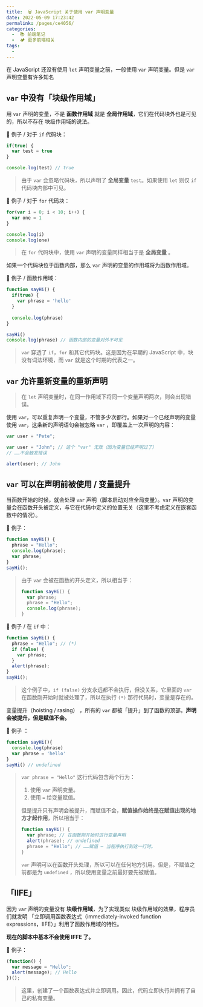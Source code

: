 ```yaml
---
title:  🗑 JavaScript 关于使用 var 声明变量
date: 2022-05-09 17:23:42
permalink: /pages/ce4056/
categories:
  -  📚 前端笔记
  -  🏕 更多前端相关
tags:
  - 
---
```

在 JavaScript 还没有使用 `let` 声明变量之前，一般使用 `var` 声明变量。但是 `var` 声明变量有许多知名



## `var` 中没有「块级作用域」

用 `var` 声明的变量，不是 **函数作用域** 就是 **全局作用域**，它们在代码块外也是可见的，所以不存在 块级作用域的说法。



🌰 例子 / 对于 `if` 代码块：

```js
if(true) {
  var test = true
}

console.log(test) // true 
```

> 由于 `var` 会忽略代码块，所以声明了 **全局变量** `test`。如果使用 `let` 则仅 `if` 代码块内部中可见。



🌰 例子 / 对于 `for` 代码块：
```js
for(var i = 0; i < 10; i++) {
  var one = 1
}

console.log(i)
console.log(one)
```

> 在 `for` 代码块中，使用 `var` 声明的变量同样相当于是 **全局变量** 。



如果一个代码块位于函数内部，那么 `var` 声明的变量的作用域将为函数作用域。

🌰 例子 / 函数作用域：

```js
function sayHi() {
  if(true) {
    var phrase = 'hello'
  }
  
  console.log(phrase)
}

sayHi()
console.log(phrase) // 函数内部的变量对外不可见
```

> `var` 穿透了 `if`，`for` 和其它代码块。这是因为在早期的 JavaScript 中，块没有词法环境，而 `var` 就是这个时期的代表之一。



## `var` 允许重新变量的重新声明

> 在 `let` 声明变量时，在同一作用域下将同一个变量声明两次，则会出现错误。

使用 `var`，可以重复声明一个变量，不管多少次都行。如果对一个已经声明的变量使用 `var`，这条新的声明语句会被忽略 `var` ，即覆盖上一次声明的内容：

```js
var user = "Pete";

var user = "John"; // 这个 "var" 无效（因为变量已经声明过了）
// ……不会触发错误

alert(user); // John
```



## `var` 可以在声明前被使用 / 变量提升

当函数开始的时候，就会处理 `var` 声明（脚本启动对应全局变量）。`var` 声明的变量会在函数开头被定义，与它在代码中定义的位置无关（这里不考虑定义在嵌套函数中的情况）。



🌰 例子：

```js
function sayHi() {
  phrase = "Hello";
  console.log(phrase);
  var phrase;
}
sayHi();
```

> 由于 `var` 会被在函数的开头定义，所以相当于：
> ```js
> function sayHi() {
>   var phrase;
>   phrase = "Hello";
>   console.log(phrase);
> }
> ```



🌰 例子 / 在 `if` 中：

```js
function sayHi() {
  phrase = "Hello"; // (*)
  if (false) {
    var phrase;
  }
  alert(phrase);
}
sayHi();
```

> 这个例子中，`if (false)` 分支永远都不会执行，但没关系，它里面的 `var` 在函数刚开始时就被处理了，所以在执行 `(*)` 那行代码时，变量是存在的。

变量提升（hoisting / rasing） ，所有的 `var` 都被「提升」到了函数的顶部。**声明会被提升，但是赋值不会。**

🌰 例子 ：

```js
function sayHi(){
  console.log(phrase)
  var phrase = 'hello'
}
sayHi() // undefined
```

> `var phrase = "Hello"` 这行代码包含两个行为：
>
> 1. 使用 `var` 声明变量。
> 2. 使用 `=` 给变量赋值。
>
> 但是提升只有声明会被提升，而赋值不会，**赋值操作始终是在赋值出现的地方才起作用**，所以相当于：
>
> ```js
> function sayHi() {
>   var phrase; // 在函数刚开始时进行变量声明
>   alert(phrase); // undefined
>   phrase = "Hello"; // ……赋值 — 当程序执行到这一行时。
> }
> ```
>
>  `var` 声明可以在函数开头处理，所以可以在任何地方引用。但是，不赋值之前都是为 `undefined` ，所以使用变量之前最好要先被赋值。



## 「IIFE」

因为 `var` 声明的变量没有 **块级作用域**，为了实现类似 块级作用域的效果，程序员们就发明 「立即调用函数表达式（immediately-invoked function expressions，IIFE）」利用了函数作用域的特性。

**现在的脚本中基本不会使用 IFFE 了。**



🌰 例子： 

```js
(function() {
  var message = "Hello";
  alert(message); // Hello
})();
```

> 这里，创建了一个函数表达式并立即调用。因此，代码立即执行并拥有了自己的私有变量。

